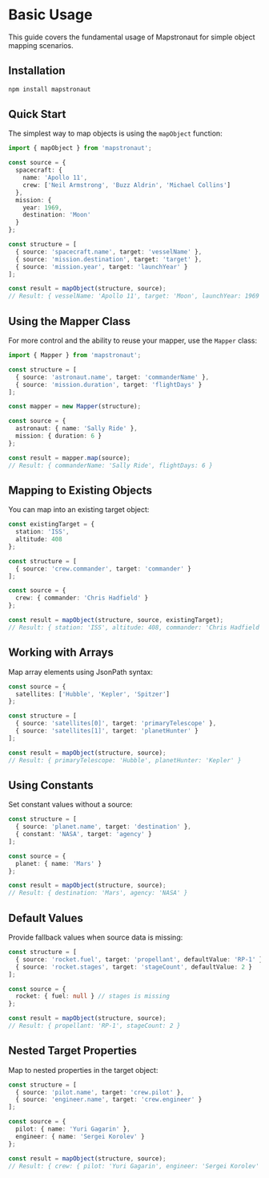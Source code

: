 # Basic Usage

This guide covers the fundamental usage of Mapstronaut for simple object mapping scenarios.

## Installation

```bash
npm install mapstronaut
```

## Quick Start

The simplest way to map objects is using the `mapObject` function:

```ts
import { mapObject } from 'mapstronaut';

const source = {
  spacecraft: {
    name: 'Apollo 11',
    crew: ['Neil Armstrong', 'Buzz Aldrin', 'Michael Collins']
  },
  mission: {
    year: 1969,
    destination: 'Moon'
  }
};

const structure = [
  { source: 'spacecraft.name', target: 'vesselName' },
  { source: 'mission.destination', target: 'target' },
  { source: 'mission.year', target: 'launchYear' }
];

const result = mapObject(structure, source);
// Result: { vesselName: 'Apollo 11', target: 'Moon', launchYear: 1969 }
```

## Using the Mapper Class

For more control and the ability to reuse your mapper, use the `Mapper` class:

```ts
import { Mapper } from 'mapstronaut';

const structure = [
  { source: 'astronaut.name', target: 'commanderName' },
  { source: 'mission.duration', target: 'flightDays' }
];

const mapper = new Mapper(structure);

const source = {
  astronaut: { name: 'Sally Ride' },
  mission: { duration: 6 }
};

const result = mapper.map(source);
// Result: { commanderName: 'Sally Ride', flightDays: 6 }
```

## Mapping to Existing Objects

You can map into an existing target object:

```ts
const existingTarget = {
  station: 'ISS',
  altitude: 408
};

const structure = [
  { source: 'crew.commander', target: 'commander' }
];

const source = {
  crew: { commander: 'Chris Hadfield' }
};

const result = mapObject(structure, source, existingTarget);
// Result: { station: 'ISS', altitude: 408, commander: 'Chris Hadfield' }
```

## Working with Arrays

Map array elements using JsonPath syntax:

```ts
const source = {
  satellites: ['Hubble', 'Kepler', 'Spitzer']
};

const structure = [
  { source: 'satellites[0]', target: 'primaryTelescope' },
  { source: 'satellites[1]', target: 'planetHunter' }
];

const result = mapObject(structure, source);
// Result: { primaryTelescope: 'Hubble', planetHunter: 'Kepler' }
```

## Using Constants

Set constant values without a source:

```ts
const structure = [
  { source: 'planet.name', target: 'destination' },
  { constant: 'NASA', target: 'agency' }
];

const source = {
  planet: { name: 'Mars' }
};

const result = mapObject(structure, source);
// Result: { destination: 'Mars', agency: 'NASA' }
```

## Default Values

Provide fallback values when source data is missing:

```ts
const structure = [
  { source: 'rocket.fuel', target: 'propellant', defaultValue: 'RP-1' },
  { source: 'rocket.stages', target: 'stageCount', defaultValue: 2 }
];

const source = {
  rocket: { fuel: null } // stages is missing
};

const result = mapObject(structure, source);
// Result: { propellant: 'RP-1', stageCount: 2 }
```

## Nested Target Properties

Map to nested properties in the target object:

```ts
const structure = [
  { source: 'pilot.name', target: 'crew.pilot' },
  { source: 'engineer.name', target: 'crew.engineer' }
];

const source = {
  pilot: { name: 'Yuri Gagarin' },
  engineer: { name: 'Sergei Korolev' }
};

const result = mapObject(structure, source);
// Result: { crew: { pilot: 'Yuri Gagarin', engineer: 'Sergei Korolev' } }
```